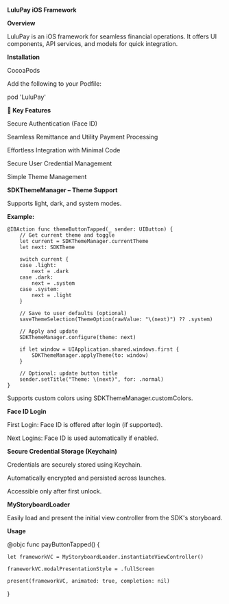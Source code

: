 **LuluPay iOS Framework**

**Overview**

LuluPay is an iOS framework for seamless financial operations. It offers UI components, API services, and models for quick integration.

**Installation**

CocoaPods

Add the following to your Podfile:

pod 'LuluPay'

**📌 Key Features**

Secure Authentication (Face ID)

Seamless Remittance and Utility Payment Processing

Effortless Integration with Minimal Code

Secure User Credential Management

Simple Theme Management

**SDKThemeManager – Theme Support**

Supports light, dark, and system modes.

**Example:**

    @IBAction func themeButtonTapped(_ sender: UIButton) {
        // Get current theme and toggle
        let current = SDKThemeManager.currentTheme
        let next: SDKTheme

        switch current {
        case .light:
            next = .dark
        case .dark:
            next = .system
        case .system:
            next = .light
        }

        // Save to user defaults (optional)
        saveThemeSelection(ThemeOption(rawValue: "\(next)") ?? .system)

        // Apply and update
        SDKThemeManager.configure(theme: next)

        if let window = UIApplication.shared.windows.first {
            SDKThemeManager.applyTheme(to: window)
        }

        // Optional: update button title
        sender.setTitle("Theme: \(next)", for: .normal)
    }


Supports custom colors using SDKThemeManager.customColors.

**Face ID Login**

First Login: Face ID is offered after login (if supported).

Next Logins: Face ID is used automatically if enabled.

**Secure Credential Storage (Keychain)**

Credentials are securely stored using Keychain.

Automatically encrypted and persisted across launches.

Accessible only after first unlock.

**MyStoryboardLoader**

Easily load and present the initial view controller from the SDK's storyboard.

**Usage**

@objc func payButtonTapped() {
    
    let frameworkVC = MyStoryboardLoader.instantiateViewController()
    
    frameworkVC.modalPresentationStyle = .fullScreen
    
    present(frameworkVC, animated: true, completion: nil)
    
}
